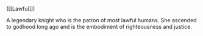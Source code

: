 ([[Lawful]])

A legendary knight who is the patron of most lawful humans. She ascended to godhood long ago and is the embodiment of righteousness and justice.